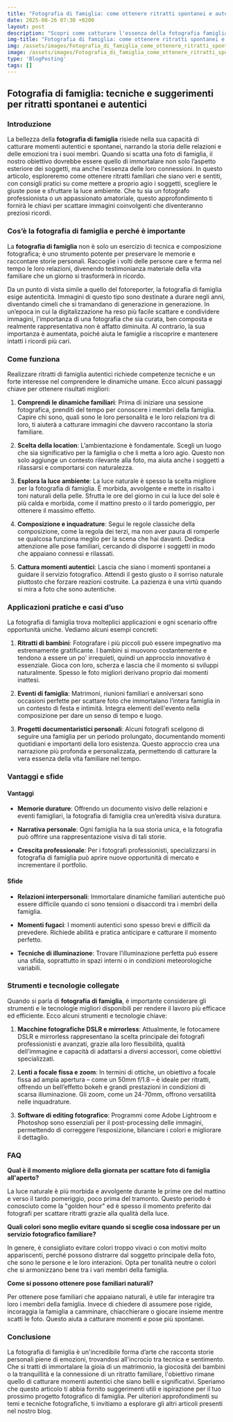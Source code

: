 ```yaml
---
title: "Fotografia di famiglia: come ottenere ritratti spontanei e autentici"
date: 2025-08-26 07:30 +0200
layout: post
description: "Scopri come catturare l'essenza della fotografia famiglia, ottenendo ritratti autentici e pose familiari che valorizzano emozioni e relazioni uniche."
img-title: "Fotografia di famiglia: come ottenere ritratti spontanei e autentici"
img: /assets/images/Fotografia_di_famiglia_come_ottenere_ritratti_spontanei_e_autentici.jpg
image: /assets/images/Fotografia_di_famiglia_come_ottenere_ritratti_spontanei_e_autentici.jpg
type: 'BlogPosting'
tags: []
---
```


## Fotografia di famiglia: tecniche e suggerimenti per ritratti spontanei e autentici

### Introduzione

La bellezza della **fotografia di famiglia** risiede nella sua capacità di catturare momenti autentici e spontanei, narrando la storia delle relazioni e delle emozioni tra i suoi membri. Quando si scatta una foto di famiglia, il nostro obiettivo dovrebbe essere quello di immortalare non solo l’aspetto esteriore dei soggetti, ma anche l'essenza delle loro connessioni. In questo articolo, esploreremo come ottenere ritratti familiari che siano veri e sentiti, con consigli pratici su come mettere a proprio agio i soggetti, scegliere le giuste pose e sfruttare la luce ambiente. Che tu sia un fotografo professionista o un appassionato amatoriale, questo approfondimento ti fornirà le chiavi per scattare immagini coinvolgenti che diventeranno preziosi ricordi.

### Cos’è la fotografia di famiglia e perché è importante

La **fotografia di famiglia** non è solo un esercizio di tecnica e composizione fotografica; è uno strumento potente per preservare le memorie e raccontare storie personali. Raccoglie i volti delle persone care e ferma nel tempo le loro relazioni, divenendo testimonianza materiale della vita familiare che un giorno si trasformerà in ricordo.

Da un punto di vista simile a quello del fotoreporter, la fotografia di famiglia esige autenticità. Immagini di questo tipo sono destinate a durare negli anni, diventando cimeli che si tramandano di generazione in generazione. In un’epoca in cui la digitalizzazione ha reso più facile scattare e condividere immagini, l'importanza di una fotografia che sia curata, ben composta e realmente rappresentativa non è affatto diminuita. Al contrario, la sua importanza è aumentata, poiché aiuta le famiglie a riscoprire e mantenere intatti i ricordi più cari.

### Come funziona

Realizzare ritratti di famiglia autentici richiede competenze tecniche e un forte interesse nel comprendere le dinamiche umane. Ecco alcuni passaggi chiave per ottenere risultati migliori:

1. **Comprendi le dinamiche familiari**: Prima di iniziare una sessione fotografica, prenditi del tempo per conoscere i membri della famiglia. Capire chi sono, quali sono le loro personalità e le loro relazioni tra di loro, ti aiuterà a catturare immagini che davvero raccontano la storia familiare.

2. **Scelta della location**: L’ambientazione è fondamentale. Scegli un luogo che sia significativo per la famiglia o che li metta a loro agio. Questo non solo aggiunge un contesto rilevante alla foto, ma aiuta anche i soggetti a rilassarsi e comportarsi con naturalezza.

3. **Esplora la luce ambiente**: La luce naturale è spesso la scelta migliore per la fotografia di famiglia. È morbida, avvolgente e mette in risalto i toni naturali della pelle. Sfrutta le ore del giorno in cui la luce del sole è più calda e morbida, come il mattino presto o il tardo pomeriggio, per ottenere il massimo effetto.

4. **Composizione e inquadrature**: Segui le regole classiche della composizione, come la regola dei terzi, ma non aver paura di romperle se qualcosa funziona meglio per la scena che hai davanti. Dedica attenzione alle pose familiari, cercando di disporre i soggetti in modo che appaiano connessi e rilassati.

5. **Cattura momenti autentici**: Lascia che siano i momenti spontanei a guidare il servizio fotografico. Attendi il gesto giusto o il sorriso naturale piuttosto che forzare reazioni costruite. La pazienza è una virtù quando si mira a foto che sono autentiche.

### Applicazioni pratiche e casi d’uso

La fotografia di famiglia trova molteplici applicazioni e ogni scenario offre opportunità uniche. Vediamo alcuni esempi concreti:

1. **Ritratti di bambini**: Fotografare i più piccoli può essere impegnativo ma estremamente gratificante. I bambini si muovono costantemente e tendono a essere un po' irrequieti, quindi un approccio innovativo è essenziale. Gioca con loro, scherza e lascia che il momento si sviluppi naturalmente. Spesso le foto migliori derivano proprio dai momenti inattesi.

2. **Eventi di famiglia**: Matrimoni, riunioni familiari e anniversari sono occasioni perfette per scattare foto che immortalano l’intera famiglia in un contesto di festa e intimità. Integra elementi dell'evento nella composizione per dare un senso di tempo e luogo.

3. **Progetti documentaristici personali**: Alcuni fotografi scelgono di seguire una famiglia per un periodo prolungato, documentando momenti quotidiani e importanti della loro esistenza. Questo approccio crea una narrazione più profonda e personalizzata, permettendo di catturare la vera essenza della vita familiare nel tempo.

### Vantaggi e sfide

#### Vantaggi

- **Memorie durature**: Offrendo un documento visivo delle relazioni e eventi famigliari, la fotografia di famiglia crea un’eredità visiva duratura.
  
- **Narrativa personale**: Ogni famiglia ha la sua storia unica, e la fotografia può offrire una rappresentazione visiva di tali storie.

- **Crescita professionale**: Per i fotografi professionisti, specializzarsi in fotografia di famiglia può aprire nuove opportunità di mercato e incrementare il portfolio.

#### Sfide

- **Relazioni interpersonali**: Immortalare dinamiche familiari autentiche può essere difficile quando ci sono tensioni o disaccordi tra i membri della famiglia.

- **Momenti fugaci**: I momenti autentici sono spesso brevi e difficili da prevedere. Richiede abilità e pratica anticipare e catturare il momento perfetto.

- **Tecniche di illuminazione**: Trovare l’illuminazione perfetta può essere una sfida, soprattutto in spazi interni o in condizioni meteorologiche variabili.

### Strumenti e tecnologie collegate

Quando si parla di **fotografia di famiglia**, è importante considerare gli strumenti e le tecnologie migliori disponibili per rendere il lavoro più efficace ed efficiente. Ecco alcuni strumenti e tecnologie chiave:

1. **Macchine fotografiche DSLR e mirrorless**: Attualmente, le fotocamere DSLR e mirrorless rappresentano la scelta principale dei fotografi professionisti e avanzati, grazie alla loro flessibilità, qualità dell’immagine e capacità di adattarsi a diversi accessori, come obiettivi specializzati.

2. **Lenti a focale fissa e zoom**: In termini di ottiche, un obiettivo a focale fissa ad ampia apertura – come un 50mm f/1.8 – è ideale per ritratti, offrendo un bell’effetto bokeh e grandi prestazioni in condizioni di scarsa illuminazione. Gli zoom, come un 24-70mm, offrono versatilità nelle inquadrature.

3. **Software di editing fotografico**: Programmi come Adobe Lightroom e Photoshop sono essenziali per il post-processing delle immagini, permettendo di correggere l’esposizione, bilanciare i colori e migliorare il dettaglio.

### FAQ

**Qual è il momento migliore della giornata per scattare foto di famiglia all'aperto?**

La luce naturale è più morbida e avvolgente durante le prime ore del mattino e verso il tardo pomeriggio, poco prima del tramonto. Questo periodo è conosciuto come la "golden hour" ed è spesso il momento preferito dai fotografi per scattare ritratti grazie alla qualità della luce.

**Quali colori sono meglio evitare quando si sceglie cosa indossare per un servizio fotografico familiare?**

In genere, è consigliato evitare colori troppo vivaci o con motivi molto appariscenti, perché possono distrarre dal soggetto principale della foto, che sono le persone e le loro interazioni. Opta per tonalità neutre o colori che si armonizzano bene tra i vari membri della famiglia.

**Come si possono ottenere pose familiari naturali?**

Per ottenere pose familiari che appaiano naturali, è utile far interagire tra loro i membri della famiglia. Invece di chiedere di assumere pose rigide, incoraggia la famiglia a camminare, chiacchierare o giocare insieme mentre scatti le foto. Questo aiuta a catturare momenti e pose più spontanei.

### Conclusione

La fotografia di famiglia è un'incredibile forma d’arte che racconta storie personali piene di emozioni, trovandosi all'incrocio tra tecnica e sentimento. Che si tratti di immortalare la gioia di un matrimonio, la giocosità dei bambini o la tranquillità e la connessione di un ritratto familiare, l'obiettivo rimane quello di catturare momenti autentici che siano belli e significativi. Speriamo che questo articolo ti abbia fornito suggerimenti utili e ispirazione per il tuo prossimo progetto fotografico di famiglia. Per ulteriori approfondimenti su temi e tecniche fotografiche, ti invitiamo a esplorare gli altri articoli presenti nel nostro blog.